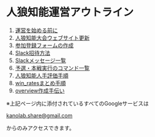 # 人狼知能運営アウトライン

1. [運営を始める前に](./preparing.md)
2. [人狼知能大会ウェブサイト更新](./edit_website.md)
3. [参加登録フォームの作成](./registration_form.md)
4. [Slack招待方法](./slack_invitation.md)
5. [Slackメッセージ一覧](./slack_message.md)
6. [予選・本戦実行のコマンド一覧](./server_command.md)
7. [人狼知能人手評価手順](./subjective_evaluation.md)
8. [win_ratesまとめ手順](./win_rates.md)
9. [overview作成手伝い](./overview.md)

※上記ページ内に添付されているすべてのGoogleサービスは

kanolab.share@gmail.com

からのみアクセスできます。
